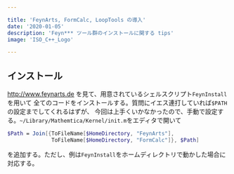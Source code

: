 ```yaml
---

title: 'FeynArts, FormCalc, LoopTools の導入'
date: '2020-01-05'
description: 'Feyn*** ツール群のインストールに関する tips'
image: 'ISO_C++_Logo'

---
```


## インストール ##

http://www.feynarts.de を見て、用意されているシェルスクリプト`FeynInstall`を用いて
全てのコードをインストールする。質問にイエス連打していれば`$PATH`の設定までしてくれるはずが、
今回は上手くいかなかったので、手動で設定する。`~/Library/Mathemtica/Kernel/init.m`をエディタで開いて

``` Mathematica
$Path = Join[{ToFileName[$HomeDirectory, "FeynArts"],
              ToFileName[$HomeDirectory, "FormCalc"]}, $Path]
```

を追加する。ただし、例は`FeynInstall`をホームディレクトリで動かした場合に対応する。
